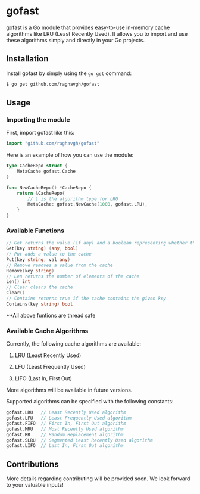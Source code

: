 # gofast

gofast is a Go module that provides easy-to-use in-memory cache algorithms like LRU (Least Recently Used). It allows you to import and use these algorithms simply and directly in your Go projects.

## Installation

Install gofast by simply using the `go get` command:

```bash
$ go get github.com/raghavgh/gofast
```

## Usage
### Importing the module
First, import gofast like this:

```go
import "github.com/raghavgh/gofast"
```
Here is an example of how you can use the module:
```go
type CacheRepo struct {
    MetaCache gofast.Cache
}

func NewCacheRepo() *CacheRepo {
    return &CacheRepo{
        // 1 is the algorithm type for LRU
        MetaCache: gofast.NewCache(1000, gofast.LRU),
    }
}
```
### Available Functions
```go
// Get returns the value (if any) and a boolean representing whether the value was found or not
Get(key string) (any, bool)
// Put adds a value to the cache
Put(key string, val any)
// Remove removes a value from the cache
Remove(key string)
// Len returns the number of elements of the cache
Len() int
// Clear clears the cache
Clear()
// Contains returns true if the cache contains the given key
Contains(key string) bool
```
**All above funtions are thread safe

### Available Cache Algorithms
Currently, the following cache algorithms are available:

1. LRU (Least Recently Used)

2. LFU (Least Frequently Used)

3. LIFO (Last In, First Out)

More algorithms will be available in future versions.

Supported algorithms can be specified with the following constants:

```go
gofast.LRU   // Least Recently Used algorithm
gofast.LFU   // Least Frequently Used algorithm
gofast.FIFO  // First In, First Out algorithm
gofast.MRU   // Most Recently Used algorithm
gofast.RR    // Random Replacement algorithm
gofast.SLRU  // Segmented Least Recently Used algorithm
gofast.LIFO  // Last In, First Out algorithm
```
## Contributions
More details regarding contributing will be provided soon. We look forward to your valuable inputs!
